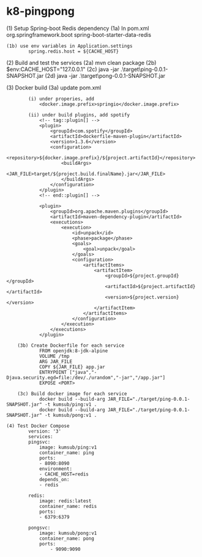 ﻿# k8-pingpong

(1) Setup Spring-boot Redis dependency 
    (1a) In pom.xml
            <dependency>
                    <groupId>org.springframework.boot</groupId>
                    <artifactId>spring-boot-starter-data-redis</artifactId>
            </dependency>

    (1b) use env variables in Application.settings
            spring.redis.host = ${CACHE_HOST}

(2) Build and test the services
    (2a) mvn clean package
    (2b) $env:CACHE_HOST="127.0.0.1"
    (2c) java -jar .\target\ping-0.0.1-SNAPSHOT.jar
    (2d) java -jar .\target\pong-0.0.1-SNAPSHOT.jar

(3) Docker build
    (3a) update pom.xml
    
            (i) under properies, add 
                <docker.image.prefix>springio</docker.image.prefix>

            (ii) under build plugins, add spotify
                <!-- tag::plugin[] -->
                <plugin>
                    <groupId>com.spotify</groupId>
                    <artifactId>dockerfile-maven-plugin</artifactId>
                    <version>1.3.6</version>
                    <configuration>
                        <repository>${docker.image.prefix}/${project.artifactId}</repository>
                        <buildArgs>
                            <JAR_FILE>target/${project.build.finalName}.jar</JAR_FILE>
                        </buildArgs>
                    </configuration>
                </plugin>
                <!-- end::plugin[] -->

                <plugin>
                    <groupId>org.apache.maven.plugins</groupId>
                    <artifactId>maven-dependency-plugin</artifactId>
                    <executions>
                        <execution>
                            <id>unpack</id>
                            <phase>package</phase>
                            <goals>
                                <goal>unpack</goal>
                            </goals>
                            <configuration>
                                <artifactItems>
                                    <artifactItem>
                                        <groupId>${project.groupId}</groupId>
                                        <artifactId>${project.artifactId}</artifactId>
                                        <version>${project.version}</version>
                                    </artifactItem>
                                </artifactItems>
                            </configuration>
                        </execution>
                    </executions>
                </plugin>

        (3b) Create Dockerfile for each service
                FROM openjdk:8-jdk-alpine
                VOLUME /tmp
                ARG JAR_FILE
                COPY ${JAR_FILE} app.jar
                ENTRYPOINT ["java","-Djava.security.egd=file:/dev/./urandom","-jar","/app.jar"]
                EXPOSE <PORT>

        (3c) Build docker image for each service
                docker build --build-arg JAR_FILE="./target/ping-0.0.1-SNAPSHOT.jar" -t kumsub/ping:v1 .
                docker build --build-arg JAR_FILE="./target/ping-0.0.1-SNAPSHOT.jar" -t kumsub/pong:v1 .

    (4) Test Docker Compose
            version: '3'
            services:
            pingsvc:
                image: kumsub/ping:v1
                container_name: ping
                ports:
                - 8090:8090
                environment:
                - CACHE_HOST=redis
                depends_on:
                - redis

            redis:
                image: redis:latest
                container_name: redis
                ports:
                - 6379:6379

            pongsvc:
                image: kumsub/pong:v1
                container_name: pong
                ports:
                    - 9090:9090
    



  


